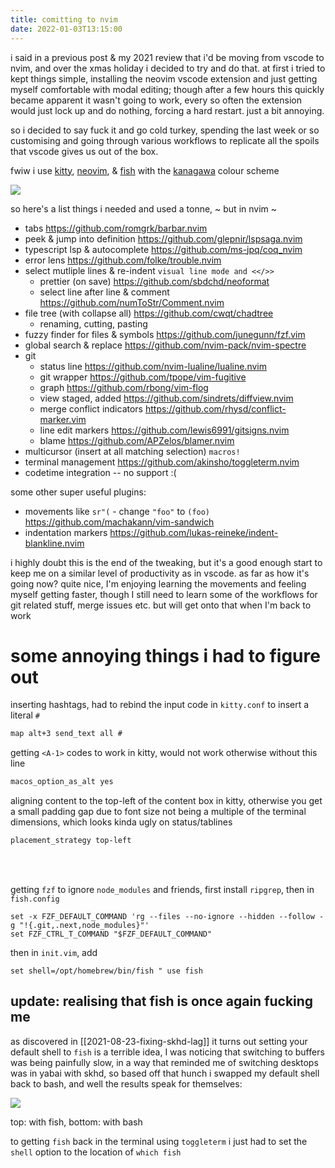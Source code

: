 ```yaml
---
title: comitting to nvim
date: 2022-01-03T13:15:00
---
```


i said in a previous post & my 2021 review that i'd be moving from vscode to
nvim, and over the xmas holiday i decided to try and do that. at first i tried
to kept things simple, installing the neovim vscode extension and just getting
myself comfortable with modal editing; though after a few hours this quickly
became apparent it wasn't going to work, every so often the extension would just
lock up and do nothing, forcing a hard restart. just a bit annoying.

so i decided to say fuck it and go cold turkey, spending the last week or so
customising and going through various workflows to replicate all the spoils that
vscode gives us out of the box.

fwiw i use [kitty](https://github.com/dexpota),
[neovim](https://github.com/neovim/neovim), &
[fish](https://github.com/fish-shell/fish-shell) with the
[kanagawa](https://github.com/rebelot/kanagawa.nvim) colour scheme

<img src="https://ftp.cass.si/9fsRpo827.png" style="max-width:100% !important"/>

so here's a list things i needed and used a tonne, ~ but in nvim ~

- tabs <https://github.com/romgrk/barbar.nvim>
- peek & jump into definition <https://github.com/glepnir/lspsaga.nvim>
- typescript lsp & autocomplete <https://github.com/ms-jpq/coq_nvim>
- error lens <https://github.com/folke/trouble.nvim>
- select mutliple lines & re-indent `visual line mode and <</>>`
  - prettier (on save) <https://github.com/sbdchd/neoformat>
  - select line after line & comment <https://github.com/numToStr/Comment.nvim>
- file tree (with collapse all) <https://github.com/cwqt/chadtree>
  - renaming, cutting, pasting
- fuzzy finder for files & symbols <https://github.com/junegunn/fzf.vim>
- global search & replace <https://github.com/nvim-pack/nvim-spectre>
- git
  - status line <https://github.com/nvim-lualine/lualine.nvim>
  - git wrapper <https://github.com/tpope/vim-fugitive>
  - graph <https://github.com/rbong/vim-flog>
  - view staged, added <https://github.com/sindrets/diffview.nvim>
  - merge conflict indicators <https://github.com/rhysd/conflict-marker.vim>
  - line edit markers <https://github.com/lewis6991/gitsigns.nvim>
  - blame <https://github.com/APZelos/blamer.nvim>
- multicursor (insert at all matching selection) `macros!`
- terminal management <https://github.com/akinsho/toggleterm.nvim>
- codetime integration -- no support :(

some other super useful plugins:

- movements like `sr"(` - change `"foo"` to `(foo)`
  <https://github.com/machakann/vim-sandwich>
- indentation markers <https://github.com/lukas-reineke/indent-blankline.nvim>

i highly doubt this is the end of the tweaking, but it's a good enough start to
keep me on a similar level of productivity as in vscode. as far as how it's
going now? quite nice, I'm enjoying learning the movements and feeling myself
getting faster, though I still need to learn some of the workflows for git
related stuff, merge issues etc. but will get onto that when I'm back to work

# some annoying things i had to figure out

inserting hashtags, had to rebind the input code in `kitty.conf` to insert a
literal `#`

```txt
map alt+3 send_text all #
```

getting `<A-1>` codes to work in kitty, would not work otherwise without this
line

```txt
macos_option_as_alt yes
```

aligning content to the top-left of the content box in kitty, otherwise you get
a small padding gap due to font size not being a multiple of the terminal
dimensions, which looks kinda ugly on status/tablines

```txt
placement_strategy top-left
```

<br/>
<br/>

getting `fzf` to ignore `node_modules` and friends, first install `ripgrep`,
then in `fish.config`

```shell
set -x FZF_DEFAULT_COMMAND 'rg --files --no-ignore --hidden --follow -g "!{.git,.next,node_modules}"'
set FZF_CTRL_T_COMMAND "$FZF_DEFAULT_COMMAND"
```

then in `init.vim`, add

```vim
set shell=/opt/homebrew/bin/fish " use fish
```

## update: realising that fish is once again fucking me

as discovered in [[2021-08-23-fixing-skhd-lag]] it turns out setting your
default shell to `fish` is a terrible idea, I was noticing that switching to
buffers was being painfully slow, in a way that reminded me of switching
desktops was in yabai with skhd, so based off that hunch i swapped my default
shell back to bash, and well the results speak for themselves:

<img src="https://ftp.cass.si/=1U6vkdr=.png" style="max-width: 100% !important" />

top: with fish, bottom: with bash

to getting `fish` back in the terminal using `toggleterm` i just had to set the
`shell` option to the location of `which fish`

